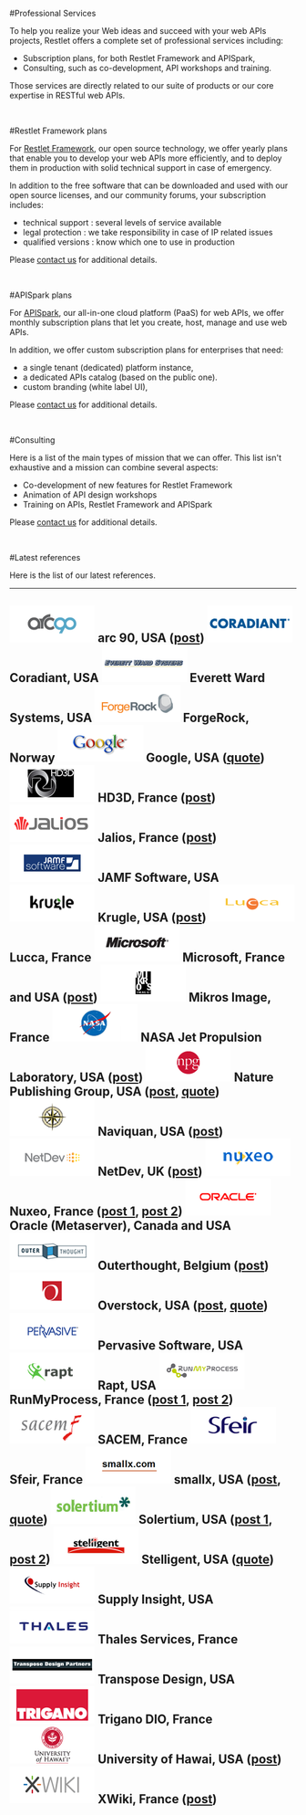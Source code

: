#Professional Services

To help you realize your Web ideas and succeed with your web APIs
projects, Restlet offers a complete set of professional services
including:

-   Subscription plans, for both Restlet Framework and APISpark,
-   Consulting, such as co-development, API workshops and training.

Those services are directly related to our suite of products or our core
expertise in RESTful web APIs.

<br>

#Restlet Framework plans

For [Restlet Framework](/download "Restlet Framework"), our open source
technology, we offer yearly plans that enable you to develop your web
APIs more efficiently, and to deploy them in production with solid
technical support in case of emergency.

In addition to the free software that can be downloaded and used with
our open source licenses, and our community forums, your subscription
includes:

-   technical support : several levels of service available
-   legal protection : we take responsibility in case of IP related
    issues
-   qualified versions : know which one to use in production

Please [contact
us](mailto:contact@restlet.com?subject=Restlet%20Framework%20subscription)
for additional details.

<br>

#APISpark plans

For [APISpark](https://apispark.restlet.com), our all-in-one cloud platform
(PaaS) for web APIs, we offer monthly subscription plans that let you
create, host, manage and use web APIs.

In addition, we offer custom subscription plans for enterprises that
need:

-   a single tenant (dedicated) platform instance,
-   a dedicated APIs catalog (based on the public one).
-   custom branding (white label UI),

Please [contact
us](mailto:contact@restlet.com?subject=APISpark%20enterprise%20plan) for
additional details.

<br>

#Consulting

Here is a list of the main types of mission that we can offer. This list
isn't exhaustive and a mission can combine several aspects:

-   Co-development of new features for Restlet Framework
-   Animation of API design workshops
-   Training on APIs, Restlet Framework and APISpark

Please [contact us](mailto:contact@restlet.com) for additional details.

<br>

#Latest references

Here is the list of our latest references.

  ---------------------------------------------------------------------------------------------------------------------------------------------------------------------------------------------------------------------------------------
  ![](../images/logos/arc90.png) arc 90, USA ([post](http://blog.restlet.com/2008/07/24/community-restlet-tutorials/))
  ![](../images/logos/coradiant.png) Coradiant, USA
  ![](../images/logos/ews.png) Everett Ward Systems, USA
  ![](../images/logos/forgerock.png) ForgeRock, Norway
  ![](../images/logos/google.png) Google, USA ([quote](http://restlet.com/discover/quotes))
  ![](../images/logos/hd3d.png) HD3D, France ([post](http://blog.restlet.com/2010/07/19/restlet-framework-2-0-0-released/)) 
  ![](../images/logos/jalios.png) Jalios, France ([post](http://blog.restlet.com/2009/12/10/towards-restful-web-content-management/)) 
  ![](../images/logos/jamf.png) JAMF Software, USA
  ![](../images/logos/krugle.png) Krugle, USA ([post](http://blog.restlet.com/2008/02/21/upcoming-restlet-presentations/))
  ![](../images/logos/lucca.png) Lucca, France
  ![](../images/logos/microsoft.png) Microsoft, France and USA ([post](http://blog.restlet.com/2010/03/15/restlet-supports-odata-the-open-data-protocol/))
  ![](../images/logos/mikros.png) Mikros Image, France
  ![](../images/logos/nasa.png) NASA Jet Propulsion Laboratory, USA ([post](http://blog.restlet.com/2008/05/05/nasa-launch-restlet-on-osgi-orbit/))
  ![](../images/logos/npg.png) Nature Publishing Group, USA ([post](http://blog.restlet.com/2007/08/15/natures-connotea-service-now-with-a-restlet-client/), [quote](http://restlet.com/discover/quotes))
  ![](../images/logos/naviquan.png) Naviquan, USA ([post](http://blog.restlet.com/2008/07/24/community-restlet-tutorials/))
  ![](../images/logos/netdev.png) NetDev, UK ([post](http://blog.restlet.com/2011/03/31/restlet-framework-unifies-voip-and-web-applications/))
  ![](../images/logos/nuxeo.png) Nuxeo, France ([post 1](http://blog.restlet.com/2007/10/23/nuxeo-ecm-adds-a-rest-support/), [post 2](http://blog.restlet.com/2009/12/10/towards-restful-web-content-management/))
  ![](../images/logos/oracle.png) Oracle (Metaserver), Canada and USA
  ![](../images/logos/outerthought.png) Outerthought, Belgium ([post](http://blog.restlet.com/2008/04/07/kauri-a-holistic-web-framework/))
  ![](../images/logos/overstock.png) Overstock, USA ([post](http://blog.restlet.com/2008/02/21/upcoming-restlet-presentations/), [quote](http://restlet.com/discover/quotes))
  ![](../images/logos/pervasive.png) Pervasive Software, USA
  ![](../images/logos/rapt.png) Rapt, USA
  ![](../images/logos/runmyprocess.png) RunMyProcess, France ([post 1](http://blog.restlet.com/2008/04/01/business-processes-meet-rest/), [post 2](http://blog.restlet.com/2011/03/31/leveraging-sdc-beyond-google-cloud-with-restlet/))
  ![](../images/logos/sacem.png) SACEM, France
  ![](../images/logos/sfeir.png) Sfeir, France
  ![](../images/logos/smallx.png) smallx, USA ([post](http://blog.restlet.com/2007/07/17/atomojo-complete-atom-publishing-protocol-stack/), [quote](http://restlet.com/discover/quotes))
  ![](../images/logos/solertium.png) Solertium, USA ([post 1](http://blog.restlet.com/2008/07/25/restlet-ported-to-gwt/), [post 2](http://blog.restlet.com/2009/12/10/towards-restful-web-content-management/))
  ![](../images/logos/stelligent.png) Stelligent, USA ([quote](http://restlet.com/discover/quotes))
  ![](../images/logos/supplyinsight.png) Supply Insight, USA
  ![](../images/logos/thales.png) Thales Services, France
  ![](../images/logos/transposedesign.png) Transpose Design, USA
  ![](../images/logos/trigano.png) Trigano DIO, France
  ![](../images/logos/hawai.png) University of Hawai, USA ([post](http://blog.restlet.com/2007/07/07/hackystat-8-will-have-a-restlet-foundation/))
  ![](../images/logos/xwiki.png) XWiki, France ([post](http://blog.restlet.com/2009/12/10/towards-restful-web-content-management/)) 
  ---------------------------------------------------------------------------------------------------------------------------------------------------------------------------------------------------------------------------------------
